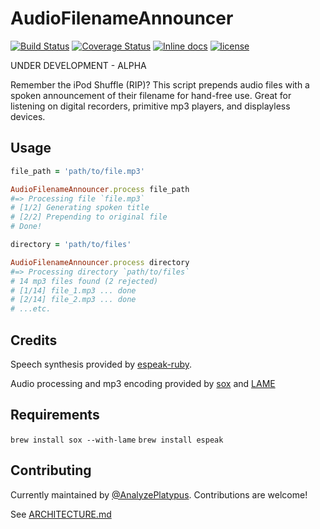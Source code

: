 # AudioFilenameAnnouncer
[![Build Status](https://travis-ci.org/AnalyzePlatypus/AudioFilenameAnnouncer.svg?branch=master)](https://travis-ci.org/AnalyzePlatypus/AudioFilenameAnnouncer)
[![Coverage Status](https://coveralls.io/repos/github/AnalyzePlatypus/AudioFilenameAnnouncer/badge.svg?branch=master)](https://coveralls.io/github/AnalyzePlatypus/AudioFilenameAnnouncer?branch=master)
[![Inline docs](http://inch-ci.org/github/AnalyzePlatypus/TranslitKit.svg?branch=master)](https://inch-ci.org/github/AnalyzePlatypus/AudioFilenameAnnouncer?branch=master)
[![license](https://img.shields.io/github/license/mashape/apistatus.svg)](https://github.com/AnalyzePlatypus/AudioFilenameAnnouncer/blob/master/LICENSE.txt)

UNDER DEVELOPMENT - ALPHA

Remember the iPod Shuffle (RIP)? 
This script prepends audio files with a spoken announcement of their filename for hand-free use. Great for listening on digital recorders, primitive mp3 players, and displayless devices.

## Usage

```ruby
file_path = 'path/to/file.mp3'

AudioFilenameAnnouncer.process file_path
#=> Processing file `file.mp3`
# [1/2] Generating spoken title
# [2/2] Prepending to original file
# Done!
```

```ruby
directory = 'path/to/files'

AudioFilenameAnnouncer.process directory
#=> Processing directory `path/to/files`
# 14 mp3 files found (2 rejected)
# [1/14] file_1.mp3 ... done
# [2/14] file_2.mp3 ... done
# ...etc.
```
## Credits

Speech synthesis provided by [espeak-ruby](https://github.com/dejan/espeak-ruby).

Audio processing and mp3 encoding provided by [sox](http://sox.sourceforge.net) and [LAME](http://lame.sourceforge.net)

## Requirements

`brew install sox --with-lame`
`brew install espeak`

## Contributing

Currently maintained by [@AnalyzePlatypus](https://github.com/AnalyzePlatypus/).
Contributions are welcome!

See [ARCHITECTURE.md](https://github.com/AnalyzePlatypus/AudioFilenameAnnouncer/blob/master/architecture.md)
